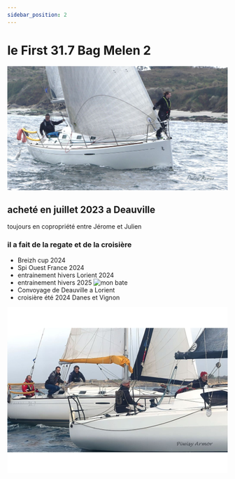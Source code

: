 ```yaml
---
sidebar_position: 2
---
```


 # le First 31.7 Bag Melen 2
 ![mon bate](/img/f1.jpg "Breizh Cup 2024")
 ## acheté en juillet 2023 a Deauville
 toujours en copropriété entre Jérome et Julien
 ### il a fait de la regate et de la croisière


  
  * Breizh cup 2024
  * Spi Ouest France 2024
  * entrainement hivers  Lorient 2024
  * entrainement hivers 2025
![mon bate](/img/entrainementhivers2025.PNG "Breizh Cup 2024")
  * Convoyage de Deauville a Lorient
  * croisière été 2024 Danes et Vignon
  

  ![mon bate](/img/regate6oct2024.jpg "Breizh Cup 2024")